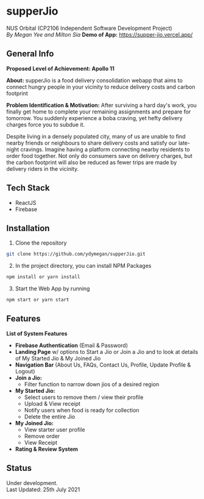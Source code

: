 # supperJio

NUS Orbital (CP2106 Independent Software Development Project) <br />
*By Megan Yee and Milton Sia*
**Demo of App:** https://supper-jio.vercel.app/

## General Info

**Proposed Level of Achievement: Apollo 11**

**About:** supperJio is a food delivery consolidation webapp that aims to connect hungry people in your vicinity to reduce delivery costs and carbon footprint

**Problem Identification & Motivation:** 
After surviving a hard day's work, you finally get home to complete your remaining assignments and prepare for tomorrow. You suddenly experience a boba craving, yet hefty delivery charges force you to subdue it.

Despite living in a densely populated city, many of us are unable to find nearby friends or neighbours to share delivery costs and satisfy our late-night cravings. Imagine having a platform connecting nearby residents to order food together. Not only do consumers save on delivery charges, but the carbon footprint will also be reduced as fewer trips are made by delivery riders in the vicinity.

## Tech Stack
* ReactJS
* Firebase

## Installation

1. Clone the repository
```bash
git clone https://github.com/ydymegan/supperJio.git
```

2. In the project directory, you can install NPM Packages
```bash
npm install or yarn install
```

3. Start the Web App by running
```bash
npm start or yarn start
```

## Features

**List of System Features**
* **Firebase Authentication** (Email & Password) 
* **Landing Page** w/ options to Start a Jio or Join a Jio and to look at details of My Started Jio & My Joined Jio
* **Navigation Bar** (About Us, FAQs, Contact Us, Profile, Update Profile & Logout)
* **Join a Jio:** 
  * Filter function to narrow down jios of a desired region
* **My Started Jio:**
  * Select users to remove them / view their profile
  * Upload & View receipt 
  * Notify users when food is ready for collection
  * Delete the entire Jio
* **My Joined Jio:**
  * View starter user profile
  * Remove order
  * View Receipt
* **Rating & Review System**

## Status
Under development. <br />
Last Updated: 25th July 2021
